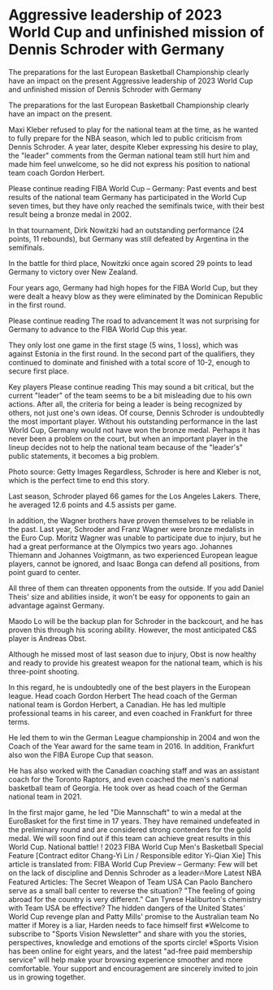 #  Aggressive leadership of 2023 World Cup and unfinished mission of Dennis Schroder with Germany

The preparations for the last European Basketball Championship clearly have an impact on the present 
  Aggressive leadership of 2023 World Cup and unfinished mission of Dennis Schroder with Germany

The preparations for the last European Basketball Championship clearly have an impact on the present.

Maxi Kleber refused to play for the national team at the time, as he wanted to fully prepare for the NBA season, which led to public criticism from Dennis Schroder. A year later, despite Kleber expressing his desire to play, the "leader" comments from the German national team still hurt him and made him feel unwelcome, so he did not express his position to national team coach Gordon Herbert.

Please continue reading FIBA World Cup – Germany: Past events and best results of the national team Germany has participated in the World Cup seven times, but they have only reached the semifinals twice, with their best result being a bronze medal in 2002.

In that tournament, Dirk Nowitzki had an outstanding performance (24 points, 11 rebounds), but Germany was still defeated by Argentina in the semifinals.

In the battle for third place, Nowitzki once again scored 29 points to lead Germany to victory over New Zealand.

Four years ago, Germany had high hopes for the FIBA World Cup, but they were dealt a heavy blow as they were eliminated by the Dominican Republic in the first round.

Please continue reading The road to advancement It was not surprising for Germany to advance to the FIBA World Cup this year.

They only lost one game in the first stage (5 wins, 1 loss), which was against Estonia in the first round. In the second part of the qualifiers, they continued to dominate and finished with a total score of 10-2, enough to secure first place.

Key players Please continue reading This may sound a bit critical, but the current "leader" of the team seems to be a bit misleading due to his own actions. After all, the criteria for being a leader is being recognized by others, not just one's own ideas. Of course, Dennis Schroder is undoubtedly the most important player. Without his outstanding performance in the last World Cup, Germany would not have won the bronze medal. Perhaps it has never been a problem on the court, but when an important player in the lineup decides not to help the national team because of the "leader's" public statements, it becomes a big problem.

Photo source: Getty Images Regardless, Schroder is here and Kleber is not, which is the perfect time to end this story.

Last season, Schroder played 66 games for the Los Angeles Lakers. There, he averaged 12.6 points and 4.5 assists per game.

In addition, the Wagner brothers have proven themselves to be reliable in the past. Last year, Schroder and Franz Wagner were bronze medalists in the Euro Cup. Moritz Wagner was unable to participate due to injury, but he had a great performance at the Olympics two years ago. Johannes Thiemann and Johannes Voigtmann, as two experienced European league players, cannot be ignored, and Isaac Bonga can defend all positions, from point guard to center.

All three of them can threaten opponents from the outside. If you add Daniel Theis' size and abilities inside, it won't be easy for opponents to gain an advantage against Germany.

Maodo Lo will be the backup plan for Schroder in the backcourt, and he has proven this through his scoring ability. However, the most anticipated C&S player is Andreas Obst.

Although he missed most of last season due to injury, Obst is now healthy and ready to provide his greatest weapon for the national team, which is his three-point shooting.

In this regard, he is undoubtedly one of the best players in the European league. Head coach Gordon Herbert The head coach of the German national team is Gordon Herbert, a Canadian. He has led multiple professional teams in his career, and even coached in Frankfurt for three terms.

He led them to win the German League championship in 2004 and won the Coach of the Year award for the same team in 2016. In addition, Frankfurt also won the FIBA Europe Cup that season.

He has also worked with the Canadian coaching staff and was an assistant coach for the Toronto Raptors, and even coached the men's national basketball team of Georgia. He took over as head coach of the German national team in 2021.

In the first major game, he led "Die Mannschaft" to win a medal at the EuroBasket for the first time in 17 years. They have remained undefeated in the preliminary round and are considered strong contenders for the gold medal. We will soon find out if this team can achieve great results in this World Cup. National battle! ! 2023 FIBA World Cup Men's Basketball Special Feature [Contract editor Chang-Yi Lin / Responsible editor Yi-Qian Xie] This article is translated from: FIBA World Cup Preview – Germany: Few will bet on the lack of discipline and Dennis Schroder as a leader🔥More Latest NBA Featured Articles: The Secret Weapon of Team USA Can Paolo Banchero serve as a small ball center to reverse the situation? "The feeling of going abroad for the country is very different." Can Tyrese Haliburton's chemistry with Team USA be effective? The hidden dangers of the United States' World Cup revenge plan and Patty Mills' promise to the Australian team No matter if Morey is a liar, Harden needs to face himself first ※Welcome to subscribe to "Sports Vision Newsletter" and share with you the stories, perspectives, knowledge and emotions of the sports circle! ※Sports Vision has been online for eight years, and the latest "ad-free paid membership service" will help make your browsing experience smoother and more comfortable. Your support and encouragement are sincerely invited to join us in growing together.